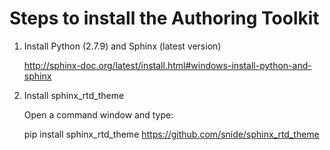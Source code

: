 Steps to install the Authoring Toolkit
======================================

1. Install Python (2.7.9) and Sphinx (latest version)

   http://sphinx-doc.org/latest/install.html#windows-install-python-and-sphinx
 
2. Install sphinx_rtd_theme

   Open a command window and type:

   pip install sphinx_rtd_theme
   https://github.com/snide/sphinx_rtd_theme

